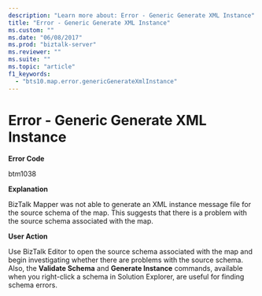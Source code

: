 ```yaml
---
description: "Learn more about: Error - Generic Generate XML Instance"
title: "Error - Generic Generate XML Instance"
ms.custom: ""
ms.date: "06/08/2017"
ms.prod: "biztalk-server"
ms.reviewer: ""
ms.suite: ""
ms.topic: "article"
f1_keywords: 
  - "bts10.map.error.genericGenerateXmlInstance"
---
```

# Error - Generic Generate XML Instance
**Error Code**  
  
 btm1038  
  
 **Explanation**  
  
 BizTalk Mapper was not able to generate an XML instance message file for the source schema of the map. This suggests that there is a problem with the source schema associated with the map.  
  
 **User Action**  
  
 Use BizTalk Editor to open the source schema associated with the map and begin investigating whether there are problems with the source schema. Also, the **Validate Schema** and **Generate Instance** commands, available when you right-click a schema in Solution Explorer, are useful for finding schema errors.
